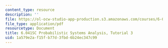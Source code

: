 ```yaml
---
content_type: resource
description: ''
file: https://ol-ocw-studio-app-production.s3.amazonaws.com/courses/6-041sc-probabilistic-systems-analysis-and-applied-probability-fall-2013/1a579e2af15fb77d3fbd6b24ec347c99_MIT6_041SCF13_tut03.pdf
file_type: application/pdf
resourcetype: Document
title: 6.041SC Probabilistic Systems Analysis, Tutorial 3
uid: 1a579e2a-f15f-b77d-3fbd-6b24ec347c99
---
```

